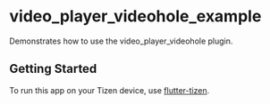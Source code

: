 # video_player_videohole_example

Demonstrates how to use the video_player_videohole plugin.

## Getting Started

To run this app on your Tizen device, use [flutter-tizen](https://github.com/flutter-tizen/flutter-tizen).

